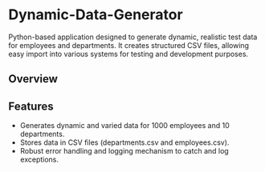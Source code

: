 # Dynamic-Data-Generator
 Python-based application designed to generate dynamic, realistic test data for employees and departments. It creates structured CSV files, allowing easy import into various systems for testing and development purposes.

## Overview



## Features 

* Generates dynamic and varied data for 1000 employees and 10 departments.
* Stores data in CSV files (departments.csv and employees.csv).
* Robust error handling and logging mechanism to catch and log exceptions.

